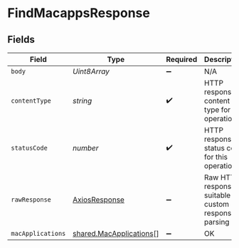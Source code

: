 # FindMacappsResponse


## Fields

| Field                                                              | Type                                                               | Required                                                           | Description                                                        |
| ------------------------------------------------------------------ | ------------------------------------------------------------------ | ------------------------------------------------------------------ | ------------------------------------------------------------------ |
| `body`                                                             | *Uint8Array*                                                       | :heavy_minus_sign:                                                 | N/A                                                                |
| `contentType`                                                      | *string*                                                           | :heavy_check_mark:                                                 | HTTP response content type for this operation                      |
| `statusCode`                                                       | *number*                                                           | :heavy_check_mark:                                                 | HTTP response status code for this operation                       |
| `rawResponse`                                                      | [AxiosResponse](https://axios-http.com/docs/res_schema)            | :heavy_minus_sign:                                                 | Raw HTTP response; suitable for custom response parsing            |
| `macApplications`                                                  | [shared.MacApplications](../../models/shared/macapplications.md)[] | :heavy_minus_sign:                                                 | OK                                                                 |